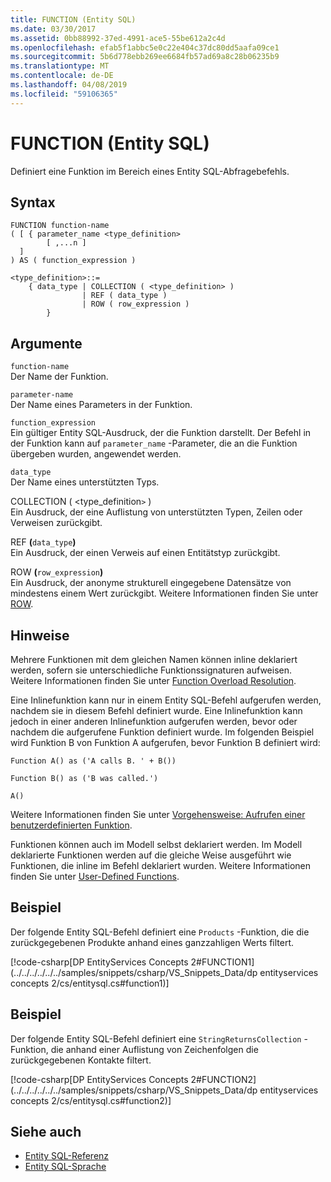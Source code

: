 ```yaml
---
title: FUNCTION (Entity SQL)
ms.date: 03/30/2017
ms.assetid: 0bb88992-37ed-4991-ace5-55be612a2c4d
ms.openlocfilehash: efab5f1abbc5e0c22e404c37dc80dd5aafa09ce1
ms.sourcegitcommit: 5b6d778ebb269ee6684fb57ad69a8c28b06235b9
ms.translationtype: MT
ms.contentlocale: de-DE
ms.lasthandoff: 04/08/2019
ms.locfileid: "59106365"
---
```

# <a name="function-entity-sql"></a>FUNCTION (Entity SQL)
Definiert eine Funktion im Bereich eines Entity SQL-Abfragebefehls.  
  
## <a name="syntax"></a>Syntax  
  
```  
FUNCTION function-name  
( [ { parameter_name <type_definition>   
        [ ,...n ]  
  ]  
) AS ( function_expression )   
  
<type_definition>::=  
    { data_type | COLLECTION ( <type_definition> )   
                | REF ( data_type )   
                | ROW ( row_expression )   
        }   
```  
  
## <a name="arguments"></a>Argumente  
 `function-name`  
 Der Name der Funktion.  
  
 `parameter-name`  
 Der Name eines Parameters in der Funktion.  
  
 `function_expression`  
 Ein gültiger Entity SQL-Ausdruck, der die Funktion darstellt. Der Befehl in der Funktion kann auf `parameter_name` -Parameter, die an die Funktion übergeben wurden, angewendet werden.  
  
 `data_type`  
 Der Name eines unterstützten Typs.  
  
 COLLECTION ( <type_definition`>` )  
 Ein Ausdruck, der eine Auflistung von unterstützten Typen, Zeilen oder Verweisen zurückgibt.  
  
 REF **(**`data_type`**)**  
 Ein Ausdruck, der einen Verweis auf einen Entitätstyp zurückgibt.  
  
 ROW **(**`row_expression`**)**  
 Ein Ausdruck, der anonyme strukturell eingegebene Datensätze von mindestens einem Wert zurückgibt. Weitere Informationen finden Sie unter [ROW](../../../../../../docs/framework/data/adonet/ef/language-reference/row-entity-sql.md).  
  
## <a name="remarks"></a>Hinweise  
 Mehrere Funktionen mit dem gleichen Namen können inline deklariert werden, sofern sie unterschiedliche Funktionssignaturen aufweisen. Weitere Informationen finden Sie unter [Function Overload Resolution](../../../../../../docs/framework/data/adonet/ef/language-reference/function-overload-resolution-entity-sql.md).  
  
 Eine Inlinefunktion kann nur in einem Entity SQL-Befehl aufgerufen werden, nachdem sie in diesem Befehl definiert wurde. Eine Inlinefunktion kann jedoch in einer anderen Inlinefunktion aufgerufen werden, bevor oder nachdem die aufgerufene Funktion definiert wurde. Im folgenden Beispiel wird Funktion B von Funktion A aufgerufen, bevor Funktion B definiert wird:  
  
 `Function A() as ('A calls B. ' + B())`  
  
 `Function B() as ('B was called.')`  
  
 `A()`  
  
 Weitere Informationen finden Sie unter [Vorgehensweise: Aufrufen einer benutzerdefinierten Funktion](https://docs.microsoft.com/previous-versions/dotnet/netframework-4.0/dd490951(v=vs.100)).  
  
 Funktionen können auch im Modell selbst deklariert werden. Im Modell deklarierte Funktionen werden auf die gleiche Weise ausgeführt wie Funktionen, die inline im Befehl deklariert wurden. Weitere Informationen finden Sie unter [User-Defined Functions](../../../../../../docs/framework/data/adonet/ef/language-reference/user-defined-functions-entity-sql.md).  
  
## <a name="example"></a>Beispiel  
 Der folgende Entity SQL-Befehl definiert eine `Products` -Funktion, die die zurückgegebenen Produkte anhand eines ganzzahligen Werts filtert.  
  
 [!code-csharp[DP EntityServices Concepts 2#FUNCTION1](../../../../../../samples/snippets/csharp/VS_Snippets_Data/dp entityservices concepts 2/cs/entitysql.cs#function1)]  
  
## <a name="example"></a>Beispiel  
 Der folgende Entity SQL-Befehl definiert eine `StringReturnsCollection` -Funktion, die anhand einer Auflistung von Zeichenfolgen die zurückgegebenen Kontakte filtert.  
  
 [!code-csharp[DP EntityServices Concepts 2#FUNCTION2](../../../../../../samples/snippets/csharp/VS_Snippets_Data/dp entityservices concepts 2/cs/entitysql.cs#function2)]  
  
## <a name="see-also"></a>Siehe auch

- [Entity SQL-Referenz](../../../../../../docs/framework/data/adonet/ef/language-reference/entity-sql-reference.md)
- [Entity SQL-Sprache](../../../../../../docs/framework/data/adonet/ef/language-reference/entity-sql-language.md)
